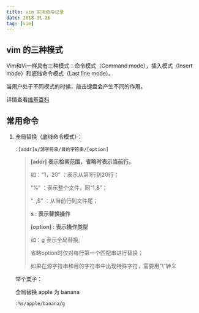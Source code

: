 ```yaml
---
title: vim 实用命令记录
date: 2018-11-26
tag: [vim]
---
```


## vim 的三种模式

Vim和Vi一样具有三种模式：命令模式（Command mode），插入模式（Insert mode）和底线命令模式（Last line mode）。

当用户处于不同模式的时候，敲击键盘会产生不同的作用。

详情查看[维基百科](https://zh.wikibooks.org/zh-hans/Vim/%E4%B8%89%E7%A7%8D%E6%A8%A1%E5%BC%8F)

## 常用命令

1. 全局替换（底线命令模式）：

   ```shell
   :[addr]s/源字符串/目的字符串/[option]
   ```

   > **[addr] 表示检索范围，省略时表示当前行。**
   >
   > 如：“1，20” ：表示从第1行到20行；
   >
   > “%” ：表示整个文件，同“1,$”；
   >
   > “. ,$” ：从当前行到文件尾；
   >
   > **s : 表示替换操作**
   >
   > **[option] : 表示操作类型**
   >
   > 如：g 表示全局替换; 
   >
   > 省略option时仅对每行第一个匹配串进行替换；
   >
   > 如果在源字符串和目的字符串中出现特殊字符，需要用”\”转义

   举个栗子：

   全局替换 apple 为 banana

   ```shell
   :%s/apple/banana/g
   ```
